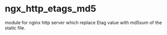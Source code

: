 ngx_http_etags_md5
===================

module for nginx http server which replace Etag value with md5sum of the static file.
